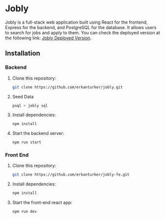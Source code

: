 # Jobly

Jobly is a full-stack web application built using React for the frontend, Express for the backend, and PostgreSQL for the database. It allows users to search for jobs and apply to them. You can check the deployed version at the following link: [Jobly Deployed Version](https://jobly-fe-uv46.onrender.com/).

## Installation

### Backend

1. Clone this repository:

   ```bash
   git clone https://github.com/erkanturker/jobly.git
   ```

2. Seed Data

   ```bash
   psql > jobly sql
   ```
3. Install dependencies:

   ```bash
   npm install
   ```
4. Start the backend server:
   
   ```bash
   npm run start
   ```

### Front End

1. Clone this repository:

   ```bash
   git clone https://github.com/erkanturker/jobly-fe.git
   ```

2. Install dependencies:

   ```bash
   npm install
   ```
4. Start the front-end react app:
   
   ```bash
   npm run dev
   ```

